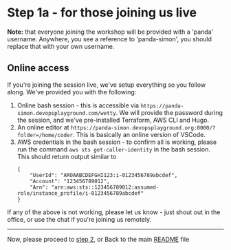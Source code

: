# Step 1a - for those joining us live

**Note:** that everyone joining the workshop will be provided with a 'panda' username. Anywhere, you see a reference to 'panda-simon', you should replace that with your own username.

## Online access
If you're joining the session live, we've setup everything so you follow along. We've provided you with the following:

1. Online bash session - this is accessible via `https://panda-simon.devopsplayground.com/wetty`. We will provide the password during the session, and we've pre-installed Terraform, AWS CLI and Hugo.
2. An online editor at `https://panda-simon.devopsplayground.org:8000/?folder=/home/coder`. This is basically an online version of VSCode.
3. AWS credentials in the bash session - to confirm all is working, please run the command `aws sts get-caller-identity` in the bash session. This should return output similar to
    ```
    {
        "UserId": "AROAABCDEFGHI123:i-0123456789abcdef",
        "Account": "123456789012",
        "Arn": "arn:aws:sts::123456789012:assumed-role/instance_profile/i-0123456789abcdef"
    }
    ```

If any of the above is not working, please let us know - just shout out in the office, or use the chat if you're joining us remotely.


---
Now, please proceed to [step 2](../step_2/README.md), or
Back to the main [README](../../README.md) file
